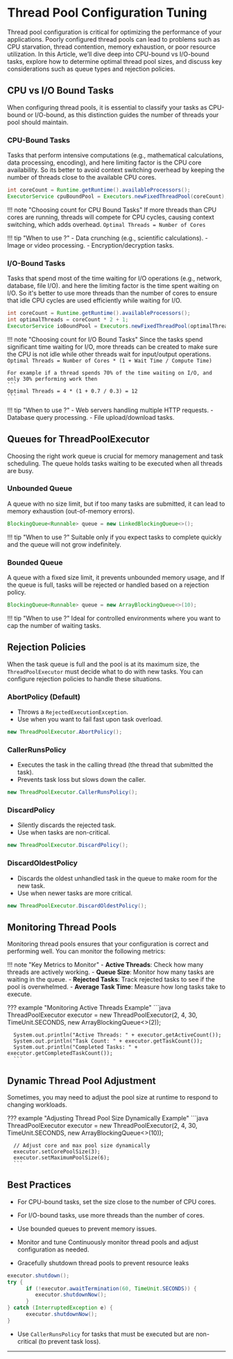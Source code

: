 # **Thread Pool Configuration Tuning**

Thread pool configuration is critical for optimizing the performance of your applications. Poorly configured thread pools can lead to problems such as CPU starvation, thread contention, memory exhaustion, or poor resource utilization. In this Article, we’ll dive deep into CPU-bound vs I/O-bound tasks, explore how to determine optimal thread pool sizes, and discuss key considerations such as queue types and rejection policies.

## **CPU vs I/O Bound Tasks**

When configuring thread pools, it is essential to classify your tasks as CPU-bound or I/O-bound, as this distinction guides the number of threads your pool should maintain.

### **CPU-Bound Tasks**

Tasks that perform intensive computations (e.g., mathematical calculations, data processing, encoding), and here limiting factor is the CPU core availability. So its better to avoid context switching overhead by keeping the number of threads close to the available CPU cores.

```java title="Optimal Thread Pool Size for CPU-Bound Tasks"
int coreCount = Runtime.getRuntime().availableProcessors();
ExecutorService cpuBoundPool = Executors.newFixedThreadPool(coreCount);
```
!!! note "Choosing count for CPU Bound Tasks"
    If more threads than CPU cores are running, threads will compete for CPU cycles, causing context switching, which adds overhead.
    ```
    Optimal Threads = Number of Cores
    ```

!!! tip "When to use ?"
      - Data crunching (e.g., scientific calculations).
      - Image or video processing.
      - Encryption/decryption tasks.


### **I/O-Bound Tasks**

 Tasks that spend most of the time waiting for I/O operations (e.g., network, database, file I/O). and here the limiting factor is the time spent waiting on I/O. So it's better to use more threads than the number of cores to ensure that idle CPU cycles are used efficiently while waiting for I/O.

```java title="Optimal Thread Pool Size for I/O-Bound Tasks"
int coreCount = Runtime.getRuntime().availableProcessors();
int optimalThreads = coreCount * 2 + 1;
ExecutorService ioBoundPool = Executors.newFixedThreadPool(optimalThreads);
```
!!! note "Choosing count for I/O Bound Tasks"
    Since the tasks spend significant time waiting for I/O, more threads can be created to make sure the CPU is not idle while other threads wait for input/output operations.
    ```
    Optimal Threads = Number of Cores * (1 + Wait Time / Compute Time)
    ```

    For example if a thread spends 70% of the time waiting on I/O, and only 30% performing work then
    ```
    Optimal Threads = 4 * (1 + 0.7 / 0.3) = 12
    ```

!!! tip "When to use ?"
      - Web servers handling multiple HTTP requests.
      - Database query processing.
      - File upload/download tasks.
     

## **Queues for ThreadPoolExecutor**

Choosing the right work queue is crucial for memory management and task scheduling. The queue holds tasks waiting to be executed when all threads are busy.

### **Unbounded Queue**
A queue with no size limit, but if too many tasks are submitted, it can lead to memory exhaustion (out-of-memory errors).

```java title="LinkedBlockingQueue"
BlockingQueue<Runnable> queue = new LinkedBlockingQueue<>();
```

!!! tip "When to use ?"
      Suitable only if you expect tasks to complete quickly and the queue will not grow indefinitely.

### **Bounded Queue**
 A queue with a fixed size limit, it prevents unbounded memory usage, and If the queue is full, tasks will be rejected or handled based on a rejection policy.

```java title="ArrayBlockingQueue"
BlockingQueue<Runnable> queue = new ArrayBlockingQueue<>(10);
```

!!! tip "When to use ?"
     Ideal for controlled environments where you want to cap the number of waiting tasks.


## **Rejection Policies**

When the task queue is full and the pool is at its maximum size, the `ThreadPoolExecutor` must decide what to do with new tasks. You can configure rejection policies to handle these situations.

### **AbortPolicy (Default)** 
   - Throws a `RejectedExecutionException`.
   - Use when you want to fail fast upon task overload.
   ```java
   new ThreadPoolExecutor.AbortPolicy();
   ```

### **CallerRunsPolicy**
   - Executes the task in the calling thread (the thread that submitted the task).
   - Prevents task loss but slows down the caller.
   ```java
   new ThreadPoolExecutor.CallerRunsPolicy();
   ```

### **DiscardPolicy**
   - Silently discards the rejected task.
   - Use when tasks are non-critical.
   ```java
   new ThreadPoolExecutor.DiscardPolicy();
   ```

### **DiscardOldestPolicy**
   - Discards the oldest unhandled task in the queue to make room for the new task.
   - Use when newer tasks are more critical.
   ```java
   new ThreadPoolExecutor.DiscardOldestPolicy();
   ```


## **Monitoring Thread Pools**

Monitoring thread pools ensures that your configuration is correct and performing well. You can monitor the following metrics:

!!! note "Key Metrics to Monitor"
      - **Active Threads**: Check how many threads are actively working.
      - **Queue Size**: Monitor how many tasks are waiting in the queue.
      - **Rejected Tasks**: Track rejected tasks to see if the pool is overwhelmed.
      - **Average Task Time**: Measure how long tasks take to execute.

??? example "Monitoring Active Threads Example"
      ```java
      ThreadPoolExecutor executor = new ThreadPoolExecutor(2, 4, 30, TimeUnit.SECONDS,
            new ArrayBlockingQueue<>(2));

      System.out.println("Active Threads: " + executor.getActiveCount());
      System.out.println("Task Count: " + executor.getTaskCount());
      System.out.println("Completed Tasks: " + executor.getCompletedTaskCount());
      ```


## **Dynamic Thread Pool Adjustment**

Sometimes, you may need to adjust the pool size at runtime to respond to changing workloads.

??? example "Adjusting Thread Pool Size Dynamically Example"
      ```java
      ThreadPoolExecutor executor = new ThreadPoolExecutor(2, 4, 30, TimeUnit.SECONDS,
            new ArrayBlockingQueue<>(10));

      // Adjust core and max pool size dynamically
      executor.setCorePoolSize(3);
      executor.setMaximumPoolSize(6);
      ```


## **Best Practices**


- For CPU-bound tasks, set the size close to the number of CPU cores.

- For I/O-bound tasks, use more threads than the number of cores.

- Use bounded queues to prevent memory issues.

- Monitor and tune Continuously monitor thread pools and adjust configuration as needed.

- Gracefully shutdown thread pools to prevent resource leaks
```java
executor.shutdown();
try {
      if (!executor.awaitTermination(60, TimeUnit.SECONDS)) {
         executor.shutdownNow();
      }
} catch (InterruptedException e) {
      executor.shutdownNow();
}
```

- Use `CallerRunsPolicy` for tasks that must be executed but are non-critical (to prevent task loss).

---